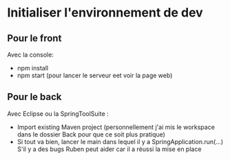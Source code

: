 # Initialiser l'environnement de dev

## Pour le front
Avec la console:
  - npm install
  - npm start (pour lancer le serveur eet voir la page web)

## Pour le back
Avec Eclipse ou la SpringToolSuite : 
  - Import existing Maven project (personnellement j'ai mis le workspace dans le dossier Back pour que ce soit plus pratique)
  - Si tout va bien, lancer le main dans lequel il y a SpringApplication.run(...)
S'il y a des bugs Ruben peut aider car il a réussi la mise en place
